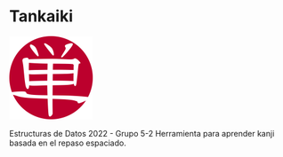 # Tankaiki
![LOGO](src/resources/tankaiki_logo.png)

Estructuras de Datos 2022 - Grupo 5-2
Herramienta para aprender kanji basada en el repaso espaciado.

